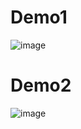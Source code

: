 # Demo1
![image](https://github.com/mohammedMesbahi/v1/assets/116631139/83df2ba1-73d2-4023-9b94-7e51f1b6a723)
# Demo2
![image](https://github.com/mohammedMesbahi/v1/assets/116631139/0fa0faf5-ceca-44ad-9bbd-d4e534a95eb4)


